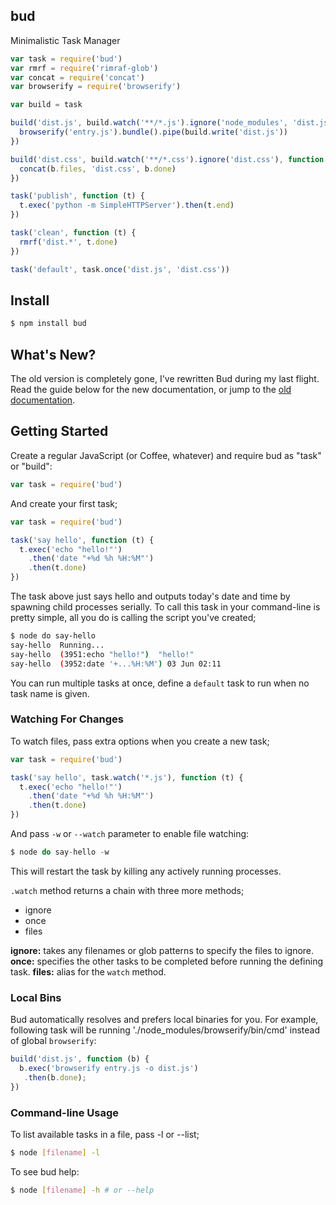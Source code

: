 ## bud

Minimalistic Task Manager

```js
var task = require('bud')
var rmrf = require('rimraf-glob')
var concat = require('concat')
var browserify = require('browserify')

var build = task

build('dist.js', build.watch('**/*.js').ignore('node_modules', 'dist.js'), function (b) {
  browserify('entry.js').bundle().pipe(build.write('dist.js'))
})

build('dist.css', build.watch('**/*.css').ignore('dist.css'), function (b) {
  concat(b.files, 'dist.css', b.done)
})

task('publish', function (t) {
  t.exec('python -m SimpleHTTPServer').then(t.end)
})

task('clean', function (t) {
  rmrf('dist.*', t.done)
})

task('default', task.once('dist.js', 'dist.css'))
```

## Install

```bash
$ npm install bud
```

## What's New?

The old version is completely gone, I've rewritten Bud during my last flight.
Read the guide below for the new documentation, or jump to the [old documentation](https://medium.com/@azerbike/introducing-bud-6a4c74b4bd90).

## Getting Started

Create a regular JavaScript (or Coffee, whatever) and require bud as "task" or "build":

```js
var task = require('bud')
```

And create your first task;

```js
var task = require('bud')

task('say hello', function (t) {
  t.exec('echo "hello!"')
    .then('date "+%d %h %H:%M"')
    .then(t.done)
})
```

The task above just says hello and outputs today's date and time by spawning child processes serially. To call this task in your command-line is pretty simple, all you do is calling the script you've created;

```bash
$ node do say-hello
say-hello  Running...
say-hello  (3951:echo "hello!")  "hello!"
say-hello  (3952:date '+...%H:%M') 03 Jun 02:11
```

You can run multiple tasks at once, define a `default` task to run when no task name is given.

### Watching For Changes

To watch files, pass extra options when you create a new task;

```js
var task = require('bud')

task('say hello', task.watch('*.js'), function (t) {
  t.exec('echo "hello!"')
    .then('date "+%d %h %H:%M"')
    .then(t.done)
})
```

And pass `-w` or `--watch` parameter to enable file watching:

```js
$ node do say-hello -w
```

This will restart the task by killing any actively running processes.

`.watch` method returns a chain with three more methods;

* ignore
* once
* files

**ignore:** takes any filenames or glob patterns to specify the files to ignore.
**once:** specifies the other tasks to be completed before running the defining task.
**files:** alias for the `watch` method.

### Local Bins

Bud automatically resolves and prefers local binaries for you. For example, following task will be running './node_modules/browserify/bin/cmd' instead of global `browserify`:

```js
build('dist.js', function (b) {
  b.exec('browserify entry.js -o dist.js')
   .then(b.done);
})
```

### Command-line Usage

To list available tasks in a file, pass -l or --list;

```bash
$ node [filename] -l
```

To see bud help:

```bash
$ node [filename] -h # or --help
```
